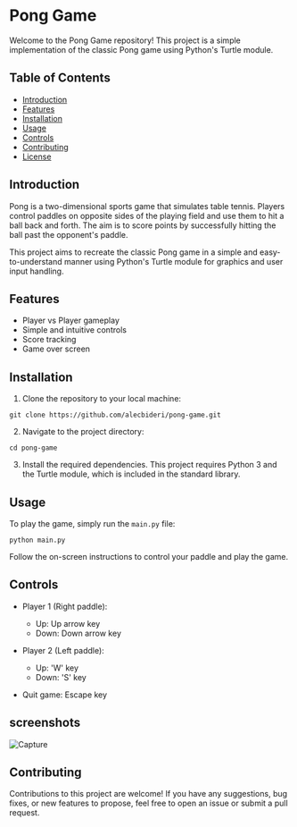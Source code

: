 
# Pong Game

Welcome to the Pong Game repository! This project is a simple implementation of the classic Pong game using Python's Turtle module.

## Table of Contents

- [Introduction](#introduction)
- [Features](#features)
- [Installation](#installation)
- [Usage](#usage)
- [Controls](#controls)
- [Contributing](#contributing)
- [License](#license)

## Introduction

Pong is a two-dimensional sports game that simulates table tennis. Players control paddles on opposite sides of the playing field and use them to hit a ball back and forth. The aim is to score points by successfully hitting the ball past the opponent's paddle.

This project aims to recreate the classic Pong game in a simple and easy-to-understand manner using Python's Turtle module for graphics and user input handling.

## Features

- Player vs Player gameplay
- Simple and intuitive controls
- Score tracking
- Game over screen

## Installation

1. Clone the repository to your local machine:

```
git clone https://github.com/alecbideri/pong-game.git
```

2. Navigate to the project directory:

```
cd pong-game
```

3. Install the required dependencies. This project requires Python 3 and the Turtle module, which is included in the standard library.

## Usage

To play the game, simply run the `main.py` file:

```
python main.py
```

Follow the on-screen instructions to control your paddle and play the game.

## Controls

- Player 1 (Right paddle):
  - Up: Up arrow key
  - Down: Down arrow key

- Player 2 (Left paddle):
  - Up: 'W' key
  - Down: 'S' key

- Quit game: Escape key

## screenshots

  ![Capture](https://github.com/alecbideri/pong-game/assets/101627722/290a0764-6a38-418e-8063-3c679bf791a6)


## Contributing

Contributions to this project are welcome! If you have any suggestions, bug fixes, or new features to propose, feel free to open an issue or submit a pull request.
